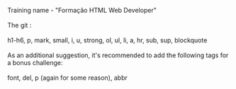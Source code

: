 Training name - "Formação HTML Web Developer"<br>
<br>
The git :<br>
<br>
h1-h6, p, mark, small, i, u, strong, ol, ul, li, a, hr, sub, sup, blockquote<br>
<br>
As an additional suggestion, it's recommended to add the following tags for a bonus challenge:<br>
<br>
font, del, p (again for some reason), abbr <br>